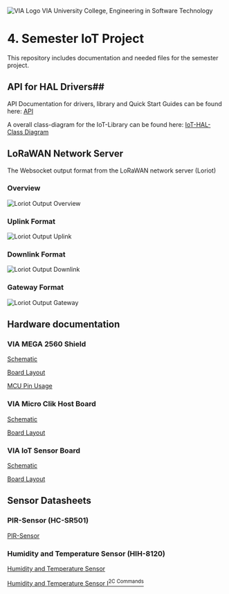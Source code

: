![VIA Logo](/docs/resources/logo.png) VIA University College, Engineering in Software Technology

# 4. Semester IoT Project #
This repository includes documentation and needed files for the semester project.

## API for HAL Drivers##
API Documentation for drivers, library and Quick Start Guides can be found here: [API](https://ihavn.github.io/IoT_Semester_project/)

A overall class-diagram for the IoT-Library can be found here: [IoT-HAL-Class Diagram](/docs/IoT_HAL.svg)

## LoRaWAN Network Server ##
The Websocket output format from the LoRaWAN network server (Loriot)

### Overview ###
![Loriot Output Overview](/docs/documentation/Loriot/Overview.png)

### Uplink Format ###
![Loriot Output Uplink](/docs/documentation/Loriot/Uplink.png)

### Downlink Format ###
![Loriot Output Downlink](/docs/documentation/Loriot/Downlink.png)

### Gateway Format ###
![Loriot Output Gateway](/docs/documentation/Loriot/Gateway.png)

## Hardware documentation ##
### VIA MEGA 2560 Shield ###
[Schematic](/docs/documentation/HW%20Doc/VIA%20MEGA2560%20Shield/VIA%20Shield%202.0.0%20Schematic.pdf)

[Board Layout](/docs/documentation/HW%20Doc/VIA%20MEGA2560%20Shield/VIA%20Shield%202.0.0%20Board.pdf)

[MCU Pin Usage](/docs/documentation/HW%20Doc/VIA%20MEGA2560%20Shield/MCU-Pin%20Usage.pdf)

### VIA Micro Clik Host Board ###
[Schematic](/docs/documentation/HW%20Doc/Mikro%20Click%20Host%20Board/Mikro%20Click%20Host%20Board%20Schematic.pdf)

[Board Layout](/docs/documentation/HW%20Doc/Mikro%20Click%20Host%20Board/Mikro%20Click%20Host%20Board.pdf)

### VIA IoT Sensor Board ###
[Schematic](/docs/documentation/HW%20Doc/IoT%20Sensor%20Board/Sensor%20connection%20Schematic.pdf)

[Board Layout](/docs/documentation/HW%20Doc/IoT%20Sensor%20Board/Sensor%20connection%20board.pdf)

## Sensor Datasheets ##
### PIR-Sensor (HC-SR501) ###
[PIR-Sensor](/docs/documentation/HW%20Doc/Datasheets/Sensors/HC-SR501%20PIR/PIR%20HC-SR501.pdf)

### Humidity and Temperature Sensor (HIH-8120)
[Humidity and Temperature Sensor](/docs/documentation/HW%20Doc/Datasheets/Sensors/HIH8000%20Temp%20and%20RH%20Sensor/Honeywell%20Humidity-Temperature%20HIH8000%201927621.pdf)

[Humidity and Temperature Sensor I<sup>2</sub>C Commands](/docs/documentation/HW%20Doc/Datasheets/Sensors/HIH8000%20Temp%20and%20RH%20Sensor/I2C%20Comms%20HumidIcon%20TN_009061-2-EN_Final_07Jun12.pdf)
